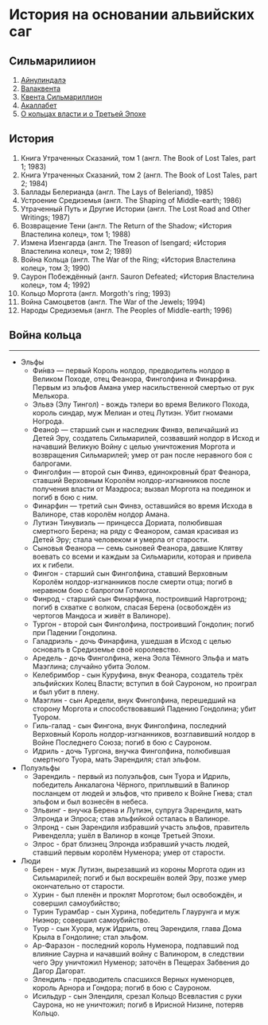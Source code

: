 # История на основании альвийских саг

## Сильмарилиион

1. [Айнулиндалэ](./Эпос.%20Айнулиндалэ.md)
2. [Валаквента](./Эпос.%20Валаквента.md)
3. [Квента Сильмариллион](./Эпос.%20Квента%20Сильмариллион.md)
4. [Акаллабет](./Эпос.%20Акаллабет.md)
5. [О кольцах власти и о Третьей Эпохе](./Эпос.%20Война%20Кольца.md)

## История

1. Книга Утраченных Сказаний, том 1 (англ. The Book of Lost Tales, part 1; 1983)
2. Книга Утраченных Сказаний, том 2 (англ. The Book of Lost Tales, part 2; 1984)
3. Баллады Белерианда (англ. The Lays of Beleriand), 1985)
4. Устроение Средиземья (англ. The Shaping of Middle-earth; 1986)
5. Утраченный Путь и Другие Истории (англ. The Lost Road and Other Writings; 1987)
6. Возвращение Тени (англ. The Return of the Shadow; «История Властелина колец», том 1; 1988)
7. Измена Изенгарда (англ. The Treason of Isengard; «История Властелина колец», том 2; 1989)
8. Война Кольца (англ. The War of the Ring; «История Властелина колец», том 3; 1990)
9. Саурон Побеждённый (англ. Sauron Defeated; «История Властелина колец», том 4; 1992)
10. Кольцо Моргота (англ. Morgoth's ring; 1993)
11. Война Самоцветов (англ. The War of the Jewels; 1994)
12. Народы Средиземья (англ. The Peoples of Middle-earth; 1996)

## Война кольца

----

* Эльфы
    * Фи́нвэ — первый Король нолдор, предводитель нолдор в Великом Походе, отец Феанора, Финголфина и Финарфина. Первым из эльфов Амана умер насильственной смертью от рук Мелькора.
    * Эльвэ (Элу Тингол) - вождь тэлери во время Великого Похода, король синдар, муж Мелиан и отец Лутиэн. Убит гномами Ногрода.
    * Феано́р — старший сын и наследник Финвэ, величайший из Детей Эру, создатель Сильмарилей, созвавший нолдор в Исход и начавший Великую Войну с целью уничтожения Моргота и возвращения Сильмарилей; умер от ран после неравного боя с балрогами.
    * Финголфин — второй сын Финвэ, единокровный брат Феанора, ставший Верховным Королём нолдор-изгнанников после получения власти от Маэдроса; вызвал Моргота на поединок и погиб в бою с ним.
    * Финарфин — третий сын Финвэ, оставшийся во время Исхода в Валиноре, став королём нолдор Амана.
    * Лутиэн Тинувиэль — принцесса Дориата, полюбившая смертного Берена; на ряду с Феанором, самая красивая из Детей Эру; стала человеком и умерла от старости.
    * Сыновья Феанора — семь сыновей Феанора, давшие Клятву воевать со всеми и каждым за Сильмарили, которая и привела их к гибели.
    * Фингон - старший сын Финголфина, ставший Верховным Королём нолдор-изгнанников после смерти отца; погиб в неравном бою с балрогом Готмогом.
    * Финрод - старший сын Финарфина, построивший Нарготронд; погиб в схватке с волком, спасая Берена (освобождён из чертогов Мандоса и живёт в Валиноре).
    * Тургон - второй сын Финголфина, построивший Гондолин; погиб при Падении Гондолина.
    * Галадриэль - дочь Финарфина, ушедшая в Исход с целью основать в Средиземье своё королевство.
    * Аредель - дочь Финголфина, жена Эола Тёмного Эльфа и мать Маэглина; случайно убита Эолом.
    * Келебримбор - сын Куруфина, внук Феанора, создатель трёх эльфийских Колец Власти; вступил в бой Сауроном, но проиграл и был убит в плену.
    * Маэглин - сын Аредели, внук Финголфина, перешедший на сторону Моргота и способствовавший Падению Гондолина; убит Туором.
    * Гиль-галад - сын Фингона, внук Финголфина, последний Верховный Король нолдор-изгнанников, возглавивший нолдор в Войне Последнего Союза; погиб в бою с Сауроном.
    * Идриль - дочь Тургона, внучка Финголфина, полюбившая смертного Туора, мать Эарендиля; стал эльфом.
* Полуэльфы
    * Эарендиль - первый из полуэльфов, сын Туора и Идриль, победитель Анкалагона Чёрного, приплывший в Валинор посланцем от людей и эльфов, что привело к Войне Гнева; стал эльфом и был вознесён в небеса.
    * Эльвинг - внучка Берена и Лутиэн, супруга Эарендиля, мать Элронда и Элроса; став эльфийкой осталась в Валиноре.
    * Элронд - сын Эарендиля избравший участь эльфов, правитель Ривенделла; ушёл в Валинор в конце Третьей Эпохи.
    * Элрос - брат близнец Элронда избравший участь людей, ставший первым королём Нуменора; умер от старости.
* Люди
    * Берен - муж Лутиэн, вырезавший из короны Моргота один из Сильмарилей; погиб и был воскрешён волей Эру, позже умер окончательно от старости.
    * Хурин - был пленён и проклят Морготом; был освобождён, и совершил самоубийство;
    * Турин Турамбар - сын Хурина, победитель Глаурунга и муж Ниэнор; совершил самоубийство.
    * Туор - сын Хуора, муж Идриль, отец Эарендиля, глава Дома Крыла в Гондолине; стал эльфом.
    * Ар-Фаразон - последний король Нуменора, подпавший под влияние Саурна и начавший войну с Валинором, в следствии чего Эру уничтожил Нуменор; заточён в Пещерах Забвения до Дагор Дагорат.
    * Элендиль - предводитель спасшихся Верных нуменорцев, король Арнора и Гондора; погиб в бою с Сауроном.
    * Исильдур - сын Элендиля, срезал Кольцо Всевластия с руки Саурона, но не уничтожил; погиб в Ирисной Низине, потеряв Кольцо.
